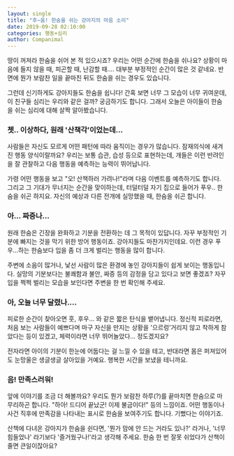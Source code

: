 ```yaml
---
layout: single
title: "후~움! 한숨을 쉬는 강아지의 마음 소리"
date: 2019-09-28 02:10:00
categories: 행동+심리
author: Companimal
---
```


땅이 꺼져라 한숨을 쉬어 본 적 있으시죠? 우리는 어떤 순간에 한숨을 쉬나요? 상황이 마음에 들지 않을 때, 피곤할 때, 난감할 때…. 대부분 부정적인 순간이 많은 것 같네요. 반면에 뭔가 보람찬 일을 끝마친 뒤도 한숨을 쉬는 경우도 있습니다.

그런데 신기하게도 강아지들도 한숨을 쉽니다! 간혹 보면 너무 그 모습이 너무 귀여운데, 이 친구들 심리는 우리와 같은 걸까? 궁금하기도 합니다. 그래서 오늘은 아이들이 한숨을 쉬는 심리에 대해 살짝 알아봤습니다.

### 쳇.. 이상하다, 원래 '산책각’이었는데…

사람들은 자신도 모르게 어떤 패턴에 따라 움직이는 경우가 많습니다. 잠재의식에 새겨진 행동 양식이랄까요? 우리는 보통 습관, 습성 등으로 표현하는데, 개들은 이런 반려인을 잘 관찰하고 다음 행동을 예측하는 능력이 뛰어납니다.

가령 어떤 행동을 보고 "오! 산책하러 가려나!"라며 다음 이벤트를 예측하기도 합니다. 그리고 그 기대가 무너지는 순간을 맞이하는데, 터덜터덜 자기 집으로 들어가 푸우.. 한숨을 쉬곤 하지요. 자신의 예상과 다른 전개에 실망했을 때, 한숨을 쉬곤 합니다.

### 아… 짜증나…

원래 한숨은 긴장을 완화하고 기분을 전환하는 데 그 목적이 있답니다. 자꾸 부정적인 기분에 빠지는 것을 막기 위한 방어 행동이죠. 강아지들도 마찬가지인데요. 이런 경우 푸우…하는 한숨보다 입을 좀 더 크게 벌리는 행동을 많이 합니다.

주변에 소음이 많거나, 낯선 사람이 많은 환경에 놓인 강아지들이 쉽게 보이는 행동입니다. 실망의 기분보다는 불쾌함과 불안, 짜증 등의 감정을 담고 있다고 보면 좋겠죠? 자꾸 입을 쩍쩍 벌리는 모습을 보인다면 주변을 한 번 확인해 주세요.

### 아, 오늘 너무 달렸나….

피로한 순간이 찾아오면 훗, 후우… 와 같은 짧은 탄식을 뱉어냅니다. 정신적 피로라면, 처음 보는 사람들이 예쁘다며 마구 자신을 만지는 상황을 '으르렁’거리지 않고 착하게 참았다는 등이 있겠고, 체력이라면 너무 뛰어놀았다… 정도겠지요?

전자라면 아이의 기분이 한눈에 어둡다는 걸 느낄 수 있을 테고, 반대라면 몸은 퍼져있어도 눈망울은 생글생글 살아있을 거예요. 행복한 시간을 보냈을 테니까요.

### 음! 만족스러워!

앞에 이야기를 조금 더 해볼까요? 우리도 뭔가 보람찬 하루(?)를 끝마치면 한숨으로 마무리하곤 합니다. "하아! 드디어 끝났군! 이제 불금이다!" 등의 느낌이죠. 어떤 행동이나 사건 직후에 만족감을 나타내는 표시로 한숨을 보여주기도 합니다. 기뻤다는 이야기죠.

산책에 다녀온 강아지가 한숨을 쉰다면, '뭔가 맘에 안 드는 거라도 있나?' 라거나, '너무 힘들었나' 라기보다 '즐거웠구나!'라고 생각해 주세요. 한숨 한 번 잘못 쉬었다가 산책이 줄면 큰일이잖아요?
